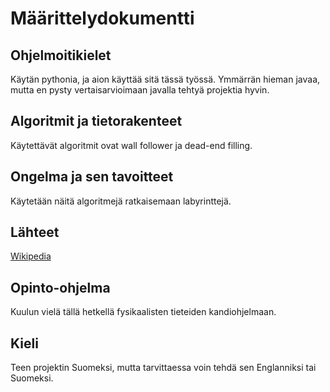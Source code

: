 # Määrittelydokumentti

## Ohjelmoitikielet

Käytän pythonia, ja aion käyttää sitä tässä työssä. Ymmärrän hieman javaa, mutta en pysty vertaisarvioimaan javalla tehtyä projektia hyvin.

## Algoritmit ja tietorakenteet

Käytettävät algoritmit ovat wall follower ja dead-end filling.

## Ongelma ja sen tavoitteet

Käytetään näitä algoritmejä ratkaisemaan labyrinttejä.

## Lähteet

[Wikipedia](https://en.wikipedia.org/wiki/Maze-solving_algorithm)

## Opinto-ohjelma

Kuulun vielä tällä hetkellä fysikaalisten tieteiden kandiohjelmaan.

## Kieli

Teen projektin Suomeksi, mutta tarvittaessa voin tehdä sen Englanniksi tai Suomeksi.
